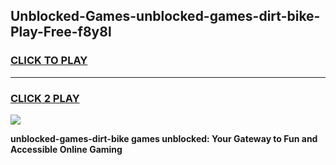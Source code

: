 
## Unblocked-Games-unblocked-games-dirt-bike-Play-Free-f8y8l
<h3>
<a href="https://premium76.site?title=unblocked-games-dirt-bike&ref=23A">CLICK TO PLAY</a></h3>
<hr>

<h3>
<a href="https://premium76.site?title=unblocked-games-dirt-bike&ref=23A">CLICK 2 PLAY</a>
  
</h3>

<a href="https://premium76.site?title=unblocked-games-dirt-bike&ref=23A"><img src="https://clearcache.store/games.png"></a>


**unblocked-games-dirt-bike games unblocked: Your Gateway to Fun and Accessible Online Gaming**
